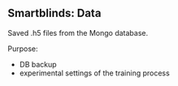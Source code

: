 ## Smartblinds: Data

Saved .h5 files from the Mongo database.

Purpose:
- DB backup
- experimental settings of the training process